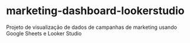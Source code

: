 # marketing-dashboard-lookerstudio
Projeto de visualização de dados de campanhas de marketing usando Google Sheets e Looker Studio
